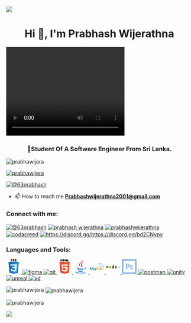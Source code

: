 <img src=" .png">
  <h1 align="center">Hi 👋, I'm Prabhash Wijerathna</h1>
  <video width="320" height="240" controls>
  <source src="Video Link">
</video>
<h3 align="center">📡Student Of A Software Engineer From Sri Lanka.</h3>
 
 
<p align="left"> <img src="https://komarev.com/ghpvc/?username=prabhawijera&label=Profile%20views&color=0e75b6&style=flat" alt="prabhawijera" /> </p>

<p align="left"> <a href="https://github.com/ryo-ma/github-profile-trophy"><img src="https://github-profile-trophy.vercel.app/?username=prabhawijera" alt="prabhawijera" /></a> </p>

<p align="left"> <a href="https://twitter.com/@63prabhash" target="blank"><img src="https://img.shields.io/twitter/follow/@63prabhash?logo=twitter&style=for-the-badge" alt="@63prabhash" /></a> </p>

- 📫 How to reach me **Prabhashwijerathna2001@gmail.com**

<h3 align="left">Connect with me:</h3>
<p align="left">
<a href="https://twitter.com/@63prabhash" target="blank"><img align="center" src="https://raw.githubusercontent.com/rahuldkjain/github-profile-readme-generator/master/src/images/icons/Social/twitter.svg" alt="@63prabhash" height="30" width="40" /></a>
<a href="https://linkedin.com/in/prabhash wijerathna" target="blank"><img align="center" src="https://raw.githubusercontent.com/rahuldkjain/github-profile-readme-generator/master/src/images/icons/Social/linked-in-alt.svg" alt="prabhash wijerathna" height="30" width="40" /></a>
<a href="https://fb.com/prabhashwijerathna" target="blank"><img align="center" src="https://raw.githubusercontent.com/rahuldkjain/github-profile-readme-generator/master/src/images/icons/Social/facebook.svg" alt="prabhashwijerathna" height="30" width="40" /></a>
<a href="https://www.youtube.com/c/codacreed" target="blank"><img align="center" src="https://raw.githubusercontent.com/rahuldkjain/github-profile-readme-generator/master/src/images/icons/Social/youtube.svg" alt="codacreed" height="30" width="40" /></a>
<a href="https://discord.gg/https://discord.gg/https://discord.gg/bd2CNypv" target="blank"><img align="center" src="https://raw.githubusercontent.com/rahuldkjain/github-profile-readme-generator/master/src/images/icons/Social/discord.svg" alt="https://discord.gg/https://discord.gg/bd2CNypv" height="30" width="40" /></a>
</p>

<h3 align="left">Languages and Tools:</h3>
<p align="left"> <a href="https://www.w3schools.com/css/" target="_blank" rel="noreferrer"> <img src="https://raw.githubusercontent.com/devicons/devicon/master/icons/css3/css3-original-wordmark.svg" alt="css3" width="40" height="40"/> </a> <a href="https://www.figma.com/" target="_blank" rel="noreferrer"> <img src="https://www.vectorlogo.zone/logos/figma/figma-icon.svg" alt="figma" width="40" height="40"/> </a> <a href="https://git-scm.com/" target="_blank" rel="noreferrer"> <img src="https://www.vectorlogo.zone/logos/git-scm/git-scm-icon.svg" alt="git" width="40" height="40"/> </a> <a href="https://www.w3.org/html/" target="_blank" rel="noreferrer"> <img src="https://raw.githubusercontent.com/devicons/devicon/master/icons/html5/html5-original-wordmark.svg" alt="html5" width="40" height="40"/> </a> <a href="https://www.java.com" target="_blank" rel="noreferrer"> <img src="https://raw.githubusercontent.com/devicons/devicon/master/icons/java/java-original.svg" alt="java" width="40" height="40"/> </a> <a href="https://www.mysql.com/" target="_blank" rel="noreferrer"> <img src="https://raw.githubusercontent.com/devicons/devicon/master/icons/mysql/mysql-original-wordmark.svg" alt="mysql" width="40" height="40"/> </a> <a href="https://nodejs.org" target="_blank" rel="noreferrer"> <img src="https://raw.githubusercontent.com/devicons/devicon/master/icons/nodejs/nodejs-original-wordmark.svg" alt="nodejs" width="40" height="40"/> </a> <a href="https://www.photoshop.com/en" target="_blank" rel="noreferrer"> <img src="https://raw.githubusercontent.com/devicons/devicon/master/icons/photoshop/photoshop-line.svg" alt="photoshop" width="40" height="40"/> </a> <a href="https://postman.com" target="_blank" rel="noreferrer"> <img src="https://www.vectorlogo.zone/logos/getpostman/getpostman-icon.svg" alt="postman" width="40" height="40"/> </a> <a href="https://unity.com/" target="_blank" rel="noreferrer"> <img src="https://www.vectorlogo.zone/logos/unity3d/unity3d-icon.svg" alt="unity" width="40" height="40"/> </a> <a href="https://unrealengine.com/" target="_blank" rel="noreferrer"> <img src="https://raw.githubusercontent.com/kenangundogan/fontisto/036b7eca71aab1bef8e6a0518f7329f13ed62f6b/icons/svg/brand/unreal-engine.svg" alt="unreal" width="40" height="40"/> </a> <a href="https://www.adobe.com/products/xd.html" target="_blank" rel="noreferrer"> <img src="https://cdn.worldvectorlogo.com/logos/adobe-xd.svg" alt="xd" width="40" height="40"/> </a> </p>

<p><img align="left" src="https://github-readme-stats.vercel.app/api/top-langs?username=prabhawijera&show_icons=true&locale=en&layout=compact" alt="prabhawijera" /></p>

<p>&nbsp;<img align="center" src="https://github-readme-stats.vercel.app/api?username=prabhawijera&show_icons=true&locale=en" alt="prabhawijera" /></p>

<p><img align="center" src="https://github-readme-streak-stats.herokuapp.com/?user=prabhawijera&" alt="prabhawijera" /></p>
<img src="https://learnwithshikha.com/wp-content/uploads/2021/01/web-deve.png">
  
